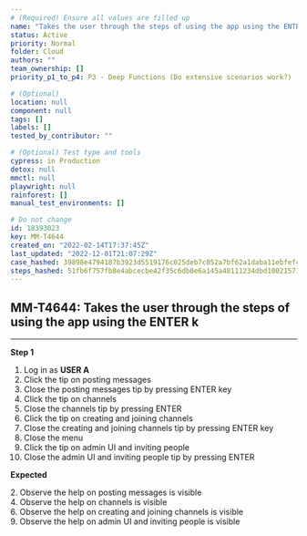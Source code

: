 ```yaml
---
# (Required) Ensure all values are filled up
name: "Takes the user through the steps of using the app using the ENTER k"
status: Active
priority: Normal
folder: Cloud
authors: ""
team_ownership: []
priority_p1_to_p4: P3 - Deep Functions (Do extensive scenarios work?)

# (Optional)
location: null
component: null
tags: []
labels: []
tested_by_contributor: ""

# (Optional) Test type and tools
cypress: in Production
detox: null
mmctl: null
playwright: null
rainforest: []
manual_test_environments: []

# Do not change
id: 18393023
key: MM-T4644
created_on: "2022-02-14T17:37:45Z"
last_updated: "2022-12-01T21:07:29Z"
case_hashed: 39898e4794187b3923d5519176c025deb7c052a7bf62a1daba11ebfef44edb0e3589994476eef9fc4aaeed399adfd048
steps_hashed: 51fb6f757fb8e4abcecbe42f35c6db0e6a145a48111234dbd10021571c0cee2ca2451d7a08423ce11b4c158d2c68d466
---
```


<!-- (Auto-generated) Based on frontmatter's "key" and "name" -->

## MM-T4644: Takes the user through the steps of using the app using the ENTER k

---

**Step 1**

1. Log in as **USER A**
2. Click the tip on posting messages
3. Close the posting messages tip by pressing ENTER key
4. Click the tip on channels
5. Close the channels tip by pressing ENTER
6. Click the tip on creating and joining channels
7. Close the creating and joining channels tip by pressing ENTER key
8. Close the menu
9. Click the tip on admin UI and inviting people
10. Close the admin UI and inviting people tip by pressing ENTER

**Expected**

2\. Observe the help on posting messages is visible\
4\. Observe the help on channels is visible\
6\. Observe the help on creating and joining channels is visible\
9\. Observe the help on admin UI and inviting people is visible
